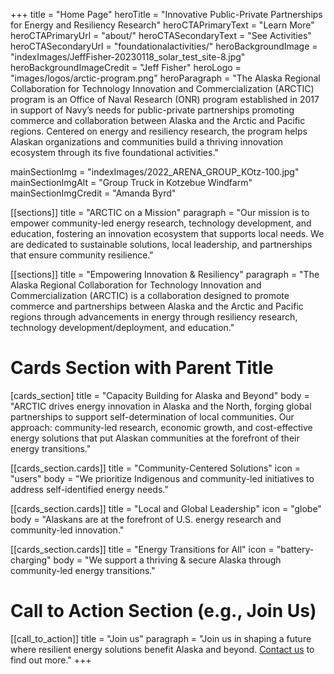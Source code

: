 +++
title = "Home Page"
heroTitle = "Innovative Public-Private Partnerships for Energy and Resiliency Research"
heroCTAPrimaryText = "Learn More"
heroCTAPrimaryUrl = "about/"
heroCTASecondaryText = "See Activities"
heroCTASecondaryUrl = "foundationalactivities/"
heroBackgroundImage = "indexImages/JeffFisher-20230118_solar_test_site-8.jpg"
heroBackgroundImageCredit = "Jeff Fisher"
heroLogo = "images/logos/arctic-program.png"
heroParagraph = "The Alaska Regional Collaboration for Technology Innovation and Commercialization (ARCTIC) program is an Office of Naval Research (ONR) program established in 2017 in support of Navy’s needs for public-private partnerships promoting commerce and collaboration between Alaska and the Arctic and Pacific regions. Centered on energy and resiliency research, the program helps Alaskan organizations and communities build a thriving innovation ecosystem through its five foundational activities."

mainSectionImg = "indexImages/2022_ARENA_GROUP_KOtz-100.jpg"
mainSectionImgAlt = "Group Truck in Kotzebue Windfarm"
mainSectionImgCredit = "Amanda Byrd"

[[sections]]
title = "ARCTIC on a Mission"
paragraph = "Our mission is to empower community-led energy research, technology development, and education, fostering an innovation ecosystem that supports local needs. We are dedicated to sustainable solutions, local leadership, and partnerships that ensure community resilience."

[[sections]]
title = "Empowering Innovation & Resiliency"
paragraph = "The Alaska Regional Collaboration for Technology Innovation and Commercialization (ARCTIC) is a collaboration designed to promote commerce and partnerships between Alaska and the Arctic and Pacific regions through advancements in energy through resiliency research, technology development/deployment, and education."

# Cards Section with Parent Title
[cards_section]
title = "Capacity Building for Alaska and Beyond"
body = "ARCTIC drives energy innovation in Alaska and the North, forging global partnerships to support self-determination of local communities. Our approach: community-led research, economic growth, and cost-effective energy solutions that put Alaskan communities at the forefront of their energy transitions."

  [[cards_section.cards]]
  title = "Community-Centered Solutions"
  icon = "users"
  body = "We prioritize Indigenous and community-led initiatives to address self-identified energy needs."

  [[cards_section.cards]]
  title = "Local and Global Leadership"
  icon = "globe"
  body = "Alaskans are at the forefront of U.S. energy research and community-led innovation."

  [[cards_section.cards]]
  title = "Energy Transitions for All"
  icon = "battery-charging"
  body = "We support a thriving & secure Alaska through community-led energy transitions."

# Call to Action Section (e.g., Join Us)
[[call_to_action]]
title = "Join us"
paragraph = "Join us in shaping a future where resilient energy solutions benefit Alaska and beyond. [Contact us](mailto:UA-arctic-program-contact@alaska.edu) to find out more."
+++
